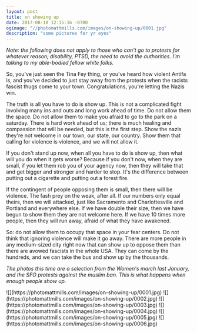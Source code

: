 ```yaml
---
layout: post
title: on showing up
date: 2017-08-18 12:15:16 -0700
ogimage: "//photomattmills.com/images/on-showing-up/0001.jpg"
description: "some pictures for yr eyes"
---
```


_Note: the following does not apply to those who can't go to protests for whatever reason; disability, PTSD, the need to avoid the authorities. I'm talking to my able-bodied fellow white folks._

So, you've just seen the Tina Fey thing, or you've heard how violent Antifa is, and you've decided to just stay away from the protests when the racists fascist thugs come to your town. Congratulations, you're letting the Nazis win.

The truth is all you have to do is show up. This is not a complicated fight involving many ins and outs and long work ahead of time. Do not allow them the space. Do not allow them to make you afraid to go to the park on a saturday. There is hard work ahead of us; there is much healing and compassion that will be needed, but this is the first step. Show the nazis they're not welcome in our town, our state, our country. Show them that calling for violence is violence, and we will not allow it.

If you don't stand up now, when all you have to do is show up, then what will you do when it gets worse? Because if you don't now, when they are small, if you let them rob you of your agency now, then they will take that and get bigger and stronger and harder to stop. It's the difference between putting out a cigarette and putting out a forest fire.

If the contingent of people opposing them is small, then there will be violence. The fash prey on the weak, after all. If our numbers only equal theirs, then we will attacked, just like Sacramento and Charlottesville and Portland and everywhere else. If we have double their size, then we have begun to show them they are not welcome here. If we have 10 times more people, then they will run away, afraid of what they have awakened.

So: do not allow them to occupy that space in your fear centers. Do not think that ignoring violence will make it go away. There are more people in any medium-sized city right now that can show up to oppose them than there are avowed fascists in the whole USA. They can come by the hundreds, and we can take the bus and show up by the thousands.

_The photos this time are a selection from the Women's march last January, and the SFO protests against the muslim ban. This is what happens when enough people show up._

<span style="display:block;" class="center">
  ![](https://photomattmills.com/images/on-showing-up/0001.jpg)
<span class="caption"></span>
![](https://photomattmills.com/images/on-showing-up/0002.jpg)
<span class="caption"></span>
![](https://photomattmills.com/images/on-showing-up/0003.jpg)
<span class="caption"></span>
![](https://photomattmills.com/images/on-showing-up/0004.jpg)
<span class="caption"></span>
![](https://photomattmills.com/images/on-showing-up/0005.jpg)
<span class="caption"></span>
![](https://photomattmills.com/images/on-showing-up/0006.jpg)
<span class="caption"></span>
</span>
